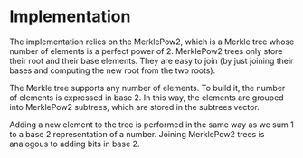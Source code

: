 <!-- Merkle tree -->
# Implementation

The implementation relies on the MerklePow2, which is a Merkle tree whose number of elements is a perfect power of 2. MerklePow2 trees only store their root and their base elements. They are easy to join (by just joining their bases and computing the new root from the two roots).

The Merkle tree supports any number of elements. To build it, the number of elements is expressed in base 2. In this way, the elements are grouped into MerklePow2 subtrees, which are stored in the subtrees vector. 

Adding a new element to the tree is performed in the same way as we sum 1 to a base 2 representation of a number. Joining MerklePow2 trees is analogous to adding bits in base 2.

